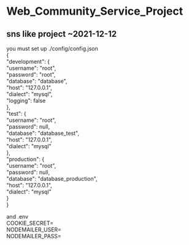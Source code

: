 # Web_Community_Service_Project  
sns like project ~2021-12-12
-------------------------  
  
you must set up ./config/config.json    
{  
  "development": {  
    "username": "root",  
    "password": "root",  
    "database": "database",  
    "host": "127.0.0.1",  
    "dialect": "mysql",  
    "logging": false  
  },  
  "test": {  
    "username": "root",  
    "password": null,  
    "database": "database_test",  
    "host": "127.0.0.1",  
    "dialect": "mysql"  
  },  
  "production": {  
    "username": "root",  
    "password": null,  
    "database": "database_production",  
    "host": "127.0.0.1",  
    "dialect": "mysql"  
  }  
}  
    
and .env  
COOKIE_SECRET=  
NODEMAILER_USER=  
NODEMAILER_PASS=  

